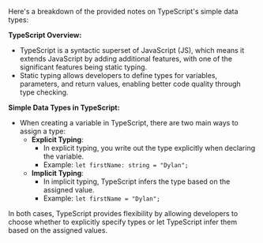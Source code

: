 Here's a breakdown of the provided notes on TypeScript's simple data types:

**TypeScript Overview:**

- TypeScript is a syntactic superset of JavaScript (JS), which means it extends JavaScript by adding additional features, with one of the significant features being static typing.
- Static typing allows developers to define types for variables, parameters, and return values, enabling better code quality through type checking.

**Simple Data Types in TypeScript:**

- When creating a variable in TypeScript, there are two main ways to assign a type:
  - **Explicit Typing**:
    - In explicit typing, you write out the type explicitly when declaring the variable.
    - Example: `let firstName: string = "Dylan";`
  - **Implicit Typing**:
    - In implicit typing, TypeScript infers the type based on the assigned value.
    - Example: `let firstName = "Dylan";`

In both cases, TypeScript provides flexibility by allowing developers to choose whether to explicitly specify types or let TypeScript infer them based on the assigned values.
